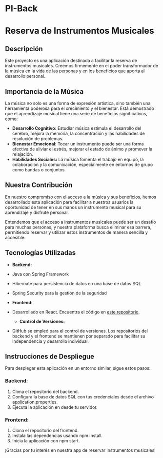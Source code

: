 # PI-Back

# Reserva de Instrumentos Musicales
## Descripción
Este proyecto es una aplicación destinada a facilitar la reserva de instrumentos musicales. Creemos firmemente en el poder transformador de la música en la vida de las personas y en los beneficios que aporta al desarrollo personal.

## Importancia de la Música
La música no solo es una forma de expresión artística, sino también una herramienta poderosa para el crecimiento y el bienestar. Está demostrado que el aprendizaje musical tiene una serie de beneficios significativos, como:

- **Desarrollo Cognitivo:** Estudiar música estimula el desarrollo del cerebro, mejora la memoria, la concentración y las habilidades de resolución de problemas.
- **Bienestar Emocional:** Tocar un instrumento puede ser una forma efectiva de aliviar el estrés, mejorar el estado de ánimo y promover la relajación.
- **Habilidades Sociales:** La música fomenta el trabajo en equipo, la colaboración y la comunicación, especialmente en entornos de grupo como bandas o conjuntos.

## Nuestra Contribución
En nuestro compromiso con el acceso a la música y sus beneficios, hemos desarrollado esta aplicación para facilitar a nuestros usuarios la oportunidad de tener en sus manos un instrumento musical para su aprendizaje y disfrute personal.

Entendemos que el acceso a instrumentos musicales puede ser un desafío para muchas personas, y nuestra plataforma busca eliminar esa barrera, permitiendo reservar y utilizar estos instrumentos de manera sencilla y accesible.

## Tecnologías Utilizadas

- **Backend:**

- Java con Spring Framework
- Hibernate para persistencia de datos en una base de datos SQL
- Spring Security para la gestión de la seguridad
  
- **Frontend:**

- Desarrollado en React. Encuentra el código en [este repositorio](https://github.com/RamiroEncalada2022/pi.git).
  
  - **Control de Versiones:**

- GitHub se empleó para el control de versiones. Los repositorios del backend y el frontend se mantienen por separado para facilitar su independencia y desarrollo individual.

## Instrucciones de Despliegue
Para desplegar esta aplicación en un entorno similar, sigue estos pasos:

### Backend:

1. Clona el repositorio del backend.
2. Configura la base de datos SQL con tus credenciales desde el archivo application.properties.
3. Ejecuta la aplicación en desde tu servidor.

### Frontend:

1. Clona el repositorio del frontend.
2. Instala las dependencias usando npm install.
3. Inicia la aplicación con npm start.

¡Gracias por tu interés en nuestra app de reservar instrumentos musicales!
